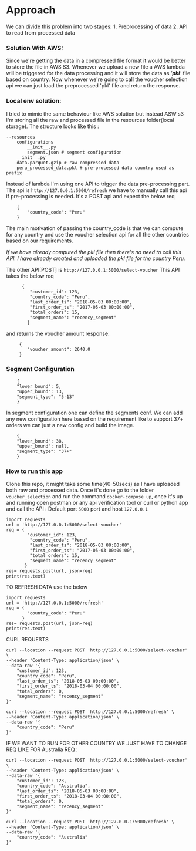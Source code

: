 # Approach
We can divide this problem into two stages:
        1. Preprocessing of data
        2. API to read from processed data
### Solution With AWS:
Since we're getting the data in a compressed file format it would be better to store the file in AWS S3.
Whenever we upload a new file a AWS lambda will be triggered for the data processing and it will store the 
data as _'**pkl**'_ file based on country.
Now whenever we're going to call the voucher selection api we can just load the preprocessed 'pkl' file and return the response. 

### Local env solution:
I tried to mimic the same behaviour like AWS solution but instead ASW s3 I'm storing all the raw and processed file in the resources folder(local storage). 
The structure looks like this : 
    
    --resources
        configurations
            __init__.py
            segment.json # segment configuration 
        __init__.py
        data.parquet.gzip # raw compressed data
        peru_processed_data.pkl # pre-processed data country used as prefix
        
       
Instead of lambda I'm using one API to trigger the data pre-processing part. The api is `http://127.0.0.1:5000/refresh` we have to manually call this api if pre-processing is needed.
It's a POST api and expect the below req
        
        {
            "country_code": "Peru"
        }
The main motivation of passing the country_code is that we can compute for any country and use the
voucher selection api for all the other countries based on our requirements.

_If we have already computed the pkl file then there's no need to call this API. I have already created and uploaded the 
pkl file for the country Peru._

The other API[POST] is `http://127.0.0.1:5000/select-voucher` 
This API takes the below req
        
          { 
             "customer_id": 123, 
             "country_code": "Peru", 
             "last_order_ts": "2018-05-03 00:00:00",  
             "first_order_ts": "2017-05-03 00:00:00", 
             "total_orders": 15, 
             "segment_name": "recency_segment" 
            }
  and returns the voucher amount response:
         
         {
            "voucher_amount": 2640.0
         }
 
### Segment Configuration 

        {
        "lower_bound": 5,
        "upper_bound": 13,
        "segment_type": "5-13"
        }
In segment configuration one can define the segments conf. We can add any new configuration here based on the requirement like to support 37+ orders we can just a new config and build the image.
        
        {
        "lower_bound": 38,
        "upper_bound": null,
        "segment_type": "37+"
        }

### How to run this app

Clone this repo, it might take some time(40-50secs) as I have uploaded both raw and processed data.
Once it's done go to the folder `voucher_selection` and run the command `docker-compose up`, once it's up and running
open postman or any api verification tool or curl or python app and call the API : Default port `5000` port and host `127.0.0.1`
     
    import requests
    url = 'http://127.0.0.1:5000/select-voucher'
    req = { 
            "customer_id": 123, 
             "country_code": "Peru", 
             "last_order_ts": "2018-05-03 00:00:00",  
             "first_order_ts": "2017-05-03 00:00:00", 
             "total_orders": 15, 
             "segment_name": "recency_segment" 
           }
    res= requests.post(url, json=req)
    print(res.text)


TO REFRESH DATA use the below

    import requests
    url = 'http://127.0.0.1:5000/refresh'
    req = {
            "country_code": "Peru"
          }
    res= requests.post(url, json=req)
    print(res.text)
    
CURL REQUESTS

    curl --location --request POST 'http://127.0.0.1:5000/select-voucher' \
    --header 'Content-Type: application/json' \
    --data-raw '{
        "customer_id": 123,
        "country_code": "Peru",
        "last_order_ts": "2018-05-03 00:00:00",
        "first_order_ts": "2018-03-04 00:00:00",
        "total_orders": 0,
        "segment_name": "recency_segment"
    }'
   
    curl --location --request POST 'http://127.0.0.1:5000/refresh' \
    --header 'Content-Type: application/json' \
    --data-raw '{
        "country_code": "Peru"
    }'
      
IF WE WANT TO RUN FOR OTHER COUNTRY WE JUST HAVE TO CHANGE REQ LIKE FOR Australia REQ : 

    curl --location --request POST 'http://127.0.0.1:5000/select-voucher' \
    --header 'Content-Type: application/json' \
    --data-raw '{
        "customer_id": 123,
        "country_code": "Australia",
        "last_order_ts": "2018-05-03 00:00:00",
        "first_order_ts": "2018-03-04 00:00:00",
        "total_orders": 0,
        "segment_name": "recency_segment"
    }'
   
    curl --location --request POST 'http://127.0.0.1:5000/refresh' \
    --header 'Content-Type: application/json' \
    --data-raw '{
        "country_code": "Australia"
    }'

